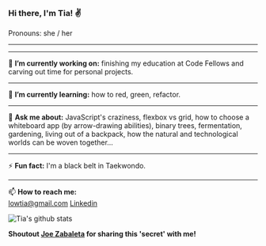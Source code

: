### Hi there, I'm Tia! ✌️
Pronouns: she / her
***
***

<!--
**TiaLow/TiaLow** is a ✨ _special_ ✨ repository because its `README.md` (this file) appears on your GitHub profile.

Here are some ideas to get you started:
- 👯 I’m looking to collaborate on ...
- 🤔 I’m looking for help with ...
- ⚡ Fun fact: ...
-->

🔭 **I’m currently working on:** finishing my education at Code Fellows and carving out time for personal projects.
***
🌱 **I’m currently learning:** how to red, green, refactor.
***
 💬 **Ask me about:** JavaScript's craziness, flexbox vs grid, how to choose a whiteboard app (by arrow-drawing abilities), binary trees, fermentation, gardening, living out of a backpack, how the natural and technological worlds can be woven together...
 ***
 ⚡ **Fun fact:** I'm a black belt in Taekwondo. 
 ***
 📫 **How to reach me:** <br>
 <lowtia@gmail.com>
<a href="https://www.linkedin.com/in/tia-low/">Linkedin</a>
 
 
 <!--
 📫 How to reach me: <br>
<a href="https://www.linkedin.com/in/tia-low/"><img src="./img/linked.png" alt="drawing" width="40" height="40"/></a>

<a href="https://www.linkedin.com/in/tia-low/"><img src="./img/google.png" alt="drawing" width="40" height="40"/></a>

<a href="https://www.instagram.com/lowtia/?hl=en"><img src="./img/insta.png" alt="drawing" width="40" height="40"/></a>
-->



![Tia's github stats](https://github-readme-stats.vercel.app/api?username=TiaLow)


**Shoutout [Joe Zabaleta](https://github.com/joseph-zabaleta) for sharing this 'secret' with me!**
